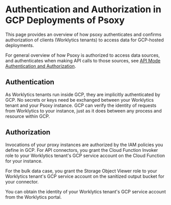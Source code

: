 # Authentication and Authorization in GCP Deployments of Psoxy

This page provides an overview of how psoxy authenticates and confirms authorization of clients
(Worklytics tenants) to access data for GCP-hosted deployments.

For general overview of how Psoxy is authorized to access data sources, and authenticates when
making API calls to those sources, see [API Mode Authentication and Authorization](../authentication-authorization.md).

## Authentication

As Worklytics tenants run inside GCP, they are implicitly authenticated by GCP. No secrets or keys
need be exchanged between your Worklytics tenant and your Psoxy instance. GCP can verify the
identity of requests from Worklytics to your instance, just as it does between any process and
resource within GCP.

## Authorization

Invocations of your proxy instances are authorized by the IAM policies you define in GCP. For API
connectors, you grant the Cloud Function Invoker role to your Worklytics tenant's GCP service
account on the Cloud Function for your instance.

For the bulk data case, you grant the Storage Object Viewer role to your Worklytics tenant's GCP
service account on the sanitized output bucket for your connector.

You can obtain the identity of your Worklytics tenant's GCP service account from the Worklytics
portal.
